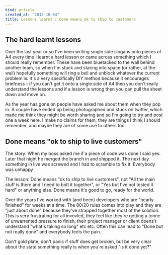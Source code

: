 ```yaml
---
kind: article
created_at: "2012-10-04"
title: Lessons learnt | Done means ok to ship to customers
---
```

The hard learnt lessons
---------------------
Over the last year or so I've been writing single side slogans onto pieces of A4 every time I learnt a hard lesson or came across something which I should really remember.  These have been bluetacked to the wall behind another team, so when I'm stuck and staring into space (or rather, at the wall) hopefully something will ring a bell and unblock whatever the current problem is.  It's a very specifically DIY method because it encourages briefness - if you can't get it onto a single side of A4 then you don't really understand the lessons and if a lesson is wrong then you can pull the sheet down and move on.

As the year has gone on people have asked me about them when they pop in.  A couple have ended up being photographed and stuck on twitter, which made me think they might be worth sharing and so I'm going to try and post one a week here.  I make no claims for them, they are things I think I should remember, and maybe they are of some use to others too.

Done means "ok to ship to live customers"
---------------------

The story:
When my boss asked me if a piece of code was done I said yes. Later that night he merged the branch in and shipped it.  The next day something in live was screwed and I had to scramble to fix it.  Everybody was unhappy

The lesson:
Done means "ok to ship to live customers", not "All the main stuff is there and I need to bolt it together", or "Yes but I've not tested it hard" or anything else. Done means it's good to go, ready for the world.

Over the years I've worked with (and been) developers who are "nearly finished" for weeks at a time.  The 80/20 rules comes into play and they are "just about done" because they've strapped together most of the solution.  This is very frustrating for all invovled, they feel like they're getting a tonne of unwarrented pressure to finish, their project manager or client doens't understand "what's taking so long" etc etc.  Often this can lead to "Done but not really done" and everybody feels the pain.

Don't gold plate, don't panic if stuff does get broken, but be very clear about the state something really is when you're asked "is it done yet?"

